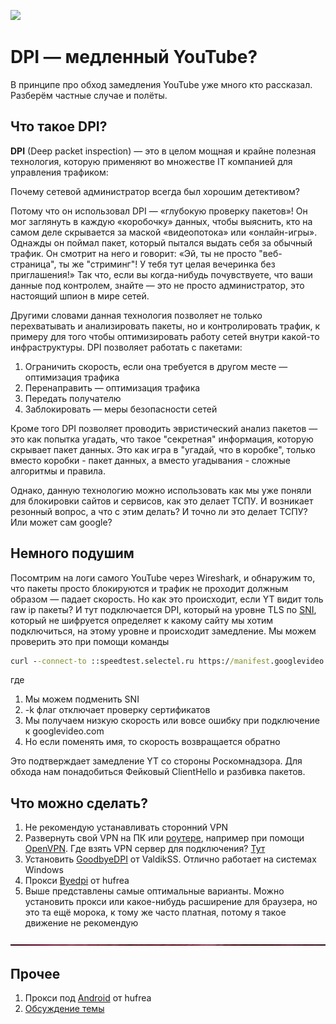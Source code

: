 ![](https://github.com/MrWindowsD/TomnorOS/blob/main/image/header.gif)

# DPI — медленный YouTube?

В принципе про обход замедления YouTube уже много кто рассказал. Разберём частные случае и полёты.

## Что такое DPI?

**DPI** (Deep packet inspection) — это в целом мощная и крайне полезная технология, которую применяют во множестве IT компанией для управления трафиком:

Почему сетевой администратор всегда был хорошим детективом?

Потому что он использовал DPI — «глубокую проверку пакетов»! Он мог заглянуть в каждую «коробочку» данных, чтобы выяснить, кто на самом деле скрывается за маской «видеопотока» или «онлайн-игры».
Однажды он поймал пакет, который пытался выдать себя за обычный трафик. Он смотрит на него и говорит: «Эй, ты не просто "веб-страница", ты же "стриминг"! У тебя тут целая вечеринка без приглашения!»
Так что, если вы когда-нибудь почувствуете, что ваши данные под контролем, знайте — это не просто администратор, это настоящий шпион в мире сетей.

Другими словами данная технология позволяет не только перехватывать и анализировать пакеты, но и контролировать трафик, к примеру для того чтобы оптимизировать работу сетей внутри какой-то инфраструктуры. DPI позволяет работать с пакетами:
1. Ограничить скорость, если она требуется в другом месте — оптимизация трафика
2. Перенаправить — оптимизация трафика
3. Передать получателю
4. Заблокировать — меры безопасности сетей

Кроме того DPI позволяет проводить эвристический анализ пакетов — это как попытка угадать, что такое "секретная" информация, которую скрывает пакет данных. Это как игра в "угадай, что в коробке", только вместо коробки - пакет данных, а вместо угадывания - сложные алгоритмы и правила.

Однако, данную технологию можно использовать как мы уже поняли для блокировки сайтов и сервисов, как это делает ТСПУ. И возникает резонный вопрос, а что с этим делать? И точно ли это делает ТСПУ? Или может сам google?

## Немного подушим

Посомтрим на логи самого YouTube через Wireshark, и обнаружим то, что пакеты просто блокируются и трафик не проходит должным образом — падает скорость. Но как это происходит, если YT видит толь raw ip пакеты? И тут подключается DPI, который на уровне TLS по [SNI](https://en.wikipedia.org/wiki/Server_Name_Indication), который не шифруется определяет к какому сайту мы хотим подключиться, на этому уровне и происходит замедление. Мы можем проверить это при помощи команды 
```cmd
curl --connect-to ::speedtest.selectel.ru https://manifest.googlevideo.com/100MB -k -o/dev/null
```
где
1) Мы можем подменить SNI
2) -k флаг отключает проверку сертификатов
3) Мы получаем низкую скорость или вовсе ошибку при подключение к googlevideo.com
4) Но если поменять имя, то скорость возвращается обратно

Это подтверждает замедление YT со стороны Роскомнадзора. Для обхода нам понадобиться Фейковый ClientHello и разбивка пакетов.

## Что можно сделать?

1. Не рекомендую устанавливать сторонний VPN
2. Развернуть свой VPN на ПК или [роутере](https://github.com/Waujito/youtubeUnblock), например при помощи [OpenVPN](https://habr.com/ru/articles/78101/). Где взять VPN сервер для подключения? [Тут](https://www.vpnjantit.com/free-openvpn)
3. Установить [GoodbyeDPI](https://github.com/ValdikSS/GoodbyeDPI) от ValdikSS. Отлично работает на системах Windows
4. Прокси [Byedpi](https://github.com/hufrea/byedpi) от hufrea
5. Выше представлены самые оптимальные варианты. Можно установить прокси или какое-нибудь расширение для браузера, но это та ещё морока, к тому же часто платная, потому я такое движение не рекомендую

![](https://github.com/MrWindowsD/TomnorOS/blob/main/image/hr_00000.png)

## Прочее
1. Прокси под [Android](https://github.com/dovecoteescapee/ByeDPIAndroid) от hufrea
2. [Обсуждение темы](https://ntc.party/t/%D0%BE%D0%B1%D1%81%D1%83%D0%B6%D0%B4%D0%B5%D0%BD%D0%B8%D0%B5-%D0%B7%D0%B0%D0%BC%D0%B5%D0%B4%D0%BB%D0%B5%D0%BD%D0%B8%D0%B5-youtube-%D0%B2-%D1%80%D0%BE%D1%81%D1%81%D0%B8%D0%B8/8074)

